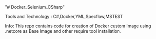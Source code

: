 "# Docker_Selenium_CSharp" 

Tools and Technology : C#,Docker,YML,Specflow,MSTEST

Info: This repo contains code for creation of Docker custom Image using .netcore as Base Image and other require tool installation.
